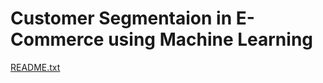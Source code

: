 # Customer Segmentaion in E-Commerce using Machine Learning
 [README.txt](https://github.com/user-attachments/files/17009494/README.txt)
